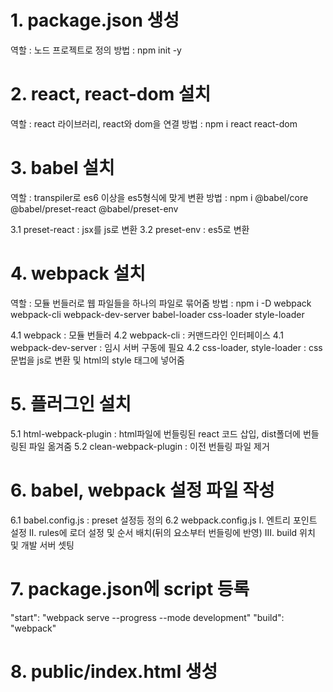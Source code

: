# 1. package.json 생성
역할 : 노드 프로젝트로 정의
방법 : npm init -y

# 2. react, react-dom 설치
역할 : react 라이브러리, react와 dom을 연결
방법 : npm i react react-dom

# 3. babel 설치
역할 : transpiler로 es6 이상을 es5형식에 맞게 변환
방법 : npm i @babel/core @babel/preset-react @babel/preset-env

3.1 preset-react : jsx를 js로 변환
3.2 preset-env : es5로 변환

# 4. webpack 설치
역할 : 모듈 번들러로 웹 파일들을 하나의 파일로 묶어줌
방법 : npm i -D webpack webpack-cli webpack-dev-server babel-loader css-loader style-loader

4.1 webpack : 모듈 번들러
4.2 webpack-cli : 커맨드라인 인터페이스
4.1 webpack-dev-server : 임시 서버 구동에 필요
4.2 css-loader, style-loader : css 문법을 js로 변환 및 html의 style 태그에 넣어줌

# 5. 플러그인 설치
5.1 html-webpack-plugin : html파일에 번들링된 react 코드 삽입, dist폴더에 번들링된 파일 옮겨줌
5.2 clean-webpack-plugin : 이전 번들링 파일 제거

# 6. babel, webpack 설정 파일 작성
6.1 babel.config.js : preset 설정등 정의
6.2 webpack.config.js
I. 엔트리 포인트 설정
II. rules에 로더 설정 및 순서 배치(뒤의 요소부터 번들링에 반영)
III. build 위치 및 개발 서버 셋팅

# 7. package.json에 script 등록
"start": "webpack serve --progress --mode development"
"build": "webpack"

# 8. public/index.html 생성